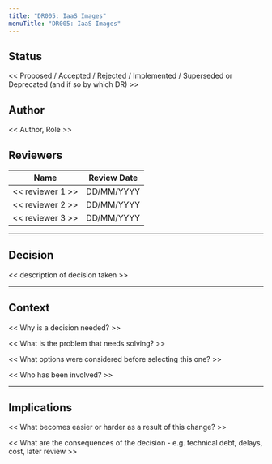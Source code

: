 ```yaml
---
title: "DR005: IaaS Images"
menuTitle: "DR005: IaaS Images"
---
```


## Status

<< Proposed / Accepted / Rejected / Implemented / Superseded or Deprecated (and if so by which DR) >>

## Author

<< Author, Role >>

## Reviewers

| Name                        | Review Date |
| --------------------------- |-------------|
| << reviewer 1 >>            | DD/MM/YYYY  |
| << reviewer 2 >>            | DD/MM/YYYY  |
| << reviewer 3 >>            | DD/MM/YYYY  |

---

## Decision

<< description of decision taken >>

---

## Context

<< Why is a decision needed? >>

<< What is the problem that needs solving? >>

<< What options were considered before selecting this one? >>

<< Who has been involved? >>

---

## Implications

<< What becomes easier or harder as a result of this change? >>

<< What are the consequences of the decision - e.g. technical debt, delays, cost, later review >>

